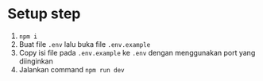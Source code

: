 # Setup step
1. `npm i`
2. Buat file `.env` lalu buka file `.env.example`
3. Copy isi file pada `.env.example` ke `.env` dengan menggunakan port yang diinginkan
4. Jalankan command `npm run dev`